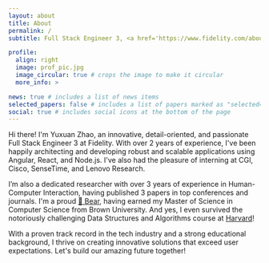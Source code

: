 ```yaml
---
layout: about
title: About
permalink: /
subtitle: Full Stack Engineer 3, <a href='https://www.fidelity.com/about-fidelity/our-company'>Fidelity</a>

profile:
  align: right
  image: prof_pic.jpg
  image_circular: true # crops the image to make it circular
  more_info: >

news: true # includes a list of news items
selected_papers: false # includes a list of papers marked as "selected={true}"
social: true # includes social icons at the bottom of the page
---
```


Hi there! I'm Yuxuan Zhao, an innovative, detail-oriented, and passionate Full Stack Engineer 3 at Fidelity. With over 2 years of experience, I've been happily architecting and developing robust and scalable applications using Angular, React, and Node.js. I've also had the pleasure of interning at CGI, Cisco, SenseTime, and Lenovo Research.

I’m also a dedicated researcher with over 3 years of experience in Human-Computer Interaction, having published 3 papers in top conferences and journals. I'm a proud <a href='https://www.brown.edu'>🐻 Bear</a>, having earned my Master of Science in Computer Science from Brown University. And yes, I even survived the notoriously challenging Data Structures and Algorithms course at <a href='https://www.harvard.edu/'>Harvard</a>!

With a proven track record in the tech industry and a strong educational background, I thrive on creating innovative solutions that exceed user expectations. Let's build our amazing future together!
